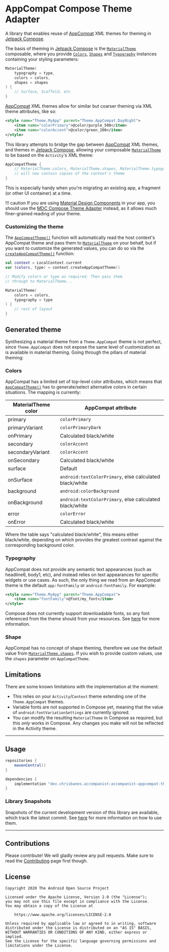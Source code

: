 # AppCompat Compose Theme Adapter

A library that enables reuse of [AppCompat][appcompat] XML themes for theming in [Jetpack Compose][compose].

The basis of theming in [Jetpack Compose][compose] is the [`MaterialTheme`][materialtheme] composable, where you provide [`Colors`][colors], [`Shapes`][shapes] and [`Typography`][typography] instances containing your styling parameters:

``` kotlin
MaterialTheme(
    typography = type,
    colors = colors,
    shapes = shapes
) {
    // Surface, Scaffold, etc
}
```

[AppCompat][appcompat] XML themes allow for similar but coarser theming via XML theme attributes, like so:

``` xml
<style name="Theme.MyApp" parent="Theme.AppCompat.DayNight">
    <item name="colorPrimary">@color/purple_500</item>
    <item name="colorAccent">@color/green_200</item>
</style>
```

This library attempts to bridge the gap between [AppCompat][appcompat] XML themes, and themes in [Jetpack Compose][compose], allowing your composable [`MaterialTheme`][materialtheme] to be based on the `Activity`'s XML theme:

``` kotlin
AppCompatTheme {
    // MaterialTheme.colors, MaterialTheme.shapes, MaterialTheme.typography
    // will now contain copies of the context's theme
}
```

This is especially handy when you're migrating an existing app, a fragment (or other UI container) at a time.

!!! caution
    If you are using [Material Design Components](https://material.io/develop/android/) in your app, you should use the
    [MDC Compose Theme Adapter](https://github.com/material-components/material-components-android-compose-theme-adapter)
    instead, as it allows much finer-grained reading of your theme.


### Customizing the theme

The [`AppCompatTheme()`][appcompatheme] function will automatically read the host context's AppCompat theme and pass them to [`MaterialTheme`][materialtheme] on your behalf, but if you want to customize the generated values, you can do so via the [`createAppCompatTheme()`][createappcompattheme] function:

``` kotlin
val context = LocalContext.current
var (colors, type) = context.createAppCompatTheme()

// Modify colors or type as required. Then pass them
// through to MaterialTheme...

MaterialTheme(
    colors = colors,
    typography = type
) {
    // rest of layout
}
```

</details>

## Generated theme

Synthesizing a material theme from a `Theme.AppCompat` theme is not perfect, since `Theme.AppCompat`
does not expose the same level of customization as is available in material theming.
Going through the pillars of material theming:

### Colors

AppCompat has a limited set of top-level color attributes, which means that [`AppCompatTheme()`][appcompatheme]
has to generate/select alternative colors in certain situations. The mapping is currently:

| MaterialTheme color | AppCompat attribute                                            |
|---------------------|-------------------------------------------------------|
| primary             | `colorPrimary`                                          |
| primaryVariant      | `colorPrimaryDark`                                      |
| onPrimary           | Calculated black/white                                |
| secondary           | `colorAccent`                                           |
| secondaryVariant    | `colorAccent`                                           |
| onSecondary         | Calculated black/white                                |
| surface             | Default                                               |
| onSurface           | `android:textColorPrimary`, else calculated black/white |
| background          | `android:colorBackground`                               |
| onBackground        | `android:textColorPrimary`, else calculated black/white |
| error               | `colorError`                                            |
| onError             | Calculated black/white                                |

Where the table says "calculated black/white", this means either black/white, depending on
which provides the greatest contrast against the corresponding background color.

### Typography

AppCompat does not provide any semantic text appearances (such as headline6, body1, etc), and
instead relies on text appearances for specific widgets or use cases. As such, the only thing
we read from an AppCompat theme is the default `app:fontFamily` or `android:fontFamily`.
For example:

``` xml
<style name="Theme.MyApp" parent="Theme.AppCompat">
    <item name="fontFamily">@font/my_font</item>
</style>
```

Compose does not currently support downloadable fonts, so any font referenced from the theme
should from your resources. See [here](https://developer.android.com/guide/topics/resources/font-resource)
for more information.

### Shape

AppCompat has no concept of shape theming, therefore we use the default value from
[`MaterialTheme.shapes`][shapes]. If you wish to provide custom values, use the `shapes` parameter on `AppCompatTheme`.

## Limitations

There are some known limitations with the implementation at the moment:

* This relies on your `Activity`/`Context` theme extending one of the `Theme.AppCompat` themes.
* Variable fonts are not supported in Compose yet, meaning that the value of `android:fontVariationSettings` are currently ignored.
* You can modify the resulting `MaterialTheme` in Compose as required, but this _only_ works in Compose. Any changes you make will not be reflected in the Activity theme.

---

## Usage

``` groovy
repositories {
    mavenCentral()
}

dependencies {
    implementation "dev.chrisbanes.accompanist:accompanist-appcompat-theme:<version>"
}
```

### Library Snapshots

Snapshots of the current development version of this library are available, which track the latest commit. See [here](../using-snapshot-version) for more information on how to use them.

---

## Contributions

Please contribute! We will gladly review any pull requests.
Make sure to read the [Contributing](../contributing) page first though.

## License

```
Copyright 2020 The Android Open Source Project
 
Licensed under the Apache License, Version 2.0 (the "License");
you may not use this file except in compliance with the License.
You may obtain a copy of the License at

    https://www.apache.org/licenses/LICENSE-2.0

Unless required by applicable law or agreed to in writing, software
distributed under the License is distributed on an "AS IS" BASIS,
WITHOUT WARRANTIES OR CONDITIONS OF ANY KIND, either express or implied.
See the License for the specific language governing permissions and
limitations under the License.
```

 [compose]: https://developer.android.com/jetpack/compose
 [appcompat]: https://developer.android.com/jetpack/androidx/releases/appcompat
 [appcompatheme]: https://google.github.io/accompanist/api/appcompat-theme/appcompat-theme/dev.chrisbanes.accompanist.appcompattheme/-app-compat-theme.html
 [createappcompattheme]: https://google.github.io/accompanist/api/appcompat-theme/appcompat-theme/dev.chrisbanes.accompanist.appcompattheme/create-app-compat-theme.html
 [materialtheme]: https://developer.android.com/reference/kotlin/androidx/compose/material/MaterialTheme
 [shapes]: https://developer.android.com/reference/kotlin/androidx/compose/material/Shapes
 [colors]: https://developer.android.com/reference/kotlin/androidx/compose/material/Colors
 [typography]: https://developer.android.com/reference/kotlin/androidx/compose/material/Typography